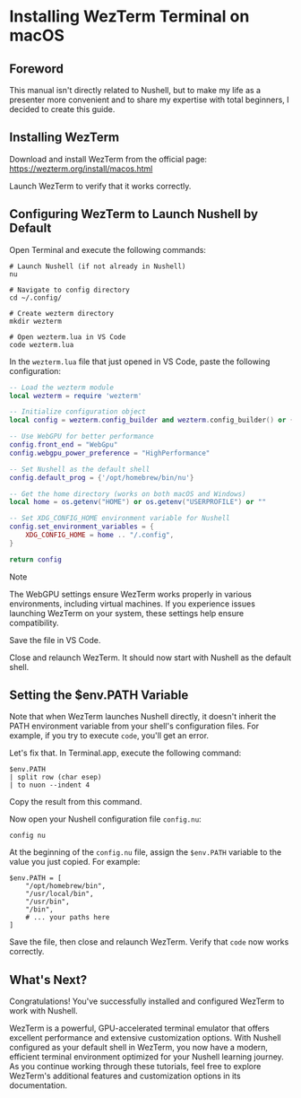 # Installing WezTerm Terminal on macOS

## Foreword

This manual isn't directly related to Nushell, but to make my life as a presenter more convenient and to share my expertise with total beginners, I decided to create this guide.

## Installing WezTerm

Download and install WezTerm from the official page: https://wezterm.org/install/macos.html

Launch WezTerm to verify that it works correctly.

## Configuring WezTerm to Launch Nushell by Default

Open Terminal and execute the following commands:

```nu
# Launch Nushell (if not already in Nushell)
nu

# Navigate to config directory
cd ~/.config/

# Create wezterm directory
mkdir wezterm

# Open wezterm.lua in VS Code
code wezterm.lua
```

In the `wezterm.lua` file that just opened in VS Code, paste the following configuration: 

```lua
-- Load the wezterm module
local wezterm = require 'wezterm'

-- Initialize configuration object
local config = wezterm.config_builder and wezterm.config_builder() or {}

-- Use WebGPU for better performance
config.front_end = "WebGpu"
config.webgpu_power_preference = "HighPerformance"

-- Set Nushell as the default shell
config.default_prog = {'/opt/homebrew/bin/nu'}

-- Get the home directory (works on both macOS and Windows)
local home = os.getenv("HOME") or os.getenv("USERPROFILE") or ""

-- Set XDG_CONFIG_HOME environment variable for Nushell
config.set_environment_variables = {
    XDG_CONFIG_HOME = home .. "/.config",
}

return config
```

> [!NOTE]
> The WebGPU settings ensure WezTerm works properly in various environments, including virtual machines. If you experience issues launching WezTerm on your system, these settings help ensure compatibility.

Save the file in VS Code.

Close and relaunch WezTerm. It should now start with Nushell as the default shell.

## Setting the $env.PATH Variable

Note that when WezTerm launches Nushell directly, it doesn't inherit the PATH environment variable from your shell's configuration files. For example, if you try to execute `code`, you'll get an error.

Let's fix that. In Terminal.app, execute the following command:

```nu
$env.PATH
| split row (char esep)
| to nuon --indent 4
```

Copy the result from this command.

Now open your Nushell configuration file `config.nu`:

```nu
config nu
```

At the beginning of the `config.nu` file, assign the `$env.PATH` variable to the value you just copied. For example:

```nu
$env.PATH = [
    "/opt/homebrew/bin",
    "/usr/local/bin",
    "/usr/bin",
    "/bin",
    # ... your paths here
]
```

Save the file, then close and relaunch WezTerm. Verify that `code` now works correctly.

## What's Next?

Congratulations! You've successfully installed and configured WezTerm to work with Nushell.

WezTerm is a powerful, GPU-accelerated terminal emulator that offers excellent performance and extensive customization options. With Nushell configured as your default shell in WezTerm, you now have a modern, efficient terminal environment optimized for your Nushell learning journey. As you continue working through these tutorials, feel free to explore WezTerm's additional features and customization options in its documentation.
